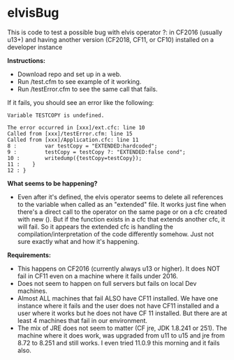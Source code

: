 # elvisBug
This is code to test a possible bug with elvis operator ?: in CF2016 (usually u13+) and having another version (CF2018, CF11, or CF10) installed on a developer instance

**Instructions:**
- Download repo and set up in a web.
- Run /test.cfm to see example of it working.
- Run /testError.cfm to see the same call that fails.

If it fails, you should see an error like the following:

```
Variable TESTCOPY is undefined.
 
The error occurred in [xxx]/ext.cfc: line 10
Called from [xxx]/testError.cfm: line 15
Called from [xxx]/Application.cfc: line 11
8 : 		var testCopy = "EXTENDED:hardcoded";
9 : 		testCopy = testCopy ?: "EXTENDED:false cond";
10 : 		writedump({testCopy=testCopy});
11 : 	}
12 : }
```

**What seems to be happening?**
- Even after it's defined, the elvis operator seems to delete all references to the variable when called as an "extended" file. It works just fine when there's a direct call to the operator on the same page or on a cfc created with new (). But if the function exists in a cfc that extends another cfc, it will fail. So it appears the extended cfc is handling the compilation/interpretation of the code differently somehow. Just not sure exactly what and how it's happening.

**Requirements:**
- This happens on CF2016 (currently always u13 or higher). It does NOT fail in CF11 even on a machine where it fails under 2016.
- Does not seem to happen on full servers but fails on local Dev machines.
- Almost ALL machines that fail ALSO have CF11 installed. We have one instance where it fails and the user does not have CF11 installed and a user where it works but he does not have CF 11 installed. But there are at least 4 machines that fail in our environment.
- The mix of JRE does not seem to matter (CF jre, JDK 1.8.241 or 251). The machine where it does work, was upgraded from u11 to u15 and jre from 8.72 to 8.251 and still works. I even tried 11.0.9 this morning and it fails also.

